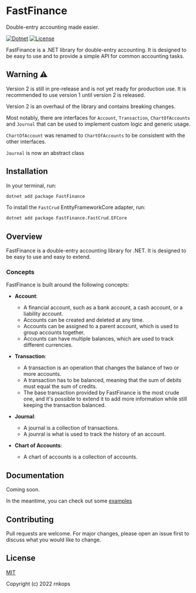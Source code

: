 # FastFinance

Double-entry accounting made easier.

[![Dotnet](https://img.shields.io/badge/platform-.NET-blue)](https://www.nuget.org/packages/FastFinance/)
[![License](https://img.shields.io/github/license/rnkops/FastFinance)](LICENSE)

FastFinance is a .NET library for double-entry accounting. It is designed to be easy to use and to provide a simple API for common accounting tasks.

## Warning ⚠️

Version 2 is still in pre-release and is not yet ready for production use. It is recommended to use version 1 until version 2 is released.

Version 2 is an overhaul of the library and contains breaking changes.

Most notably, there are interfaces for `Account`, `Transaction`, `ChartOfAccounts` and `Journal` that can be used to implement custom logic and generic usage.

`ChartOfAccount` was renamed to `ChartOfAccounts` to be consistent with the other interfaces.

`Journal` is now an abstract class

## Installation

In your terminal, run:

```bash
dotnet add package FastFinance
```

To install the `FastCrud` EntityFrameworkCore adapter, run:

```bash
dotnet add package FastFinance.FastCrud.EFCore
```

## Overview

FastFinance is a double-entry accounting library for .NET. It is designed to be easy to use and easy to extend.

### Concepts

FastFinance is built around the following concepts:

- **Account**:
  - A financial account, such as a bank account, a cash account, or a liability account.
  - Accounts can be created and deleted at any time.
  - Accounts can be assigned to a parent account, which is used to group accounts together.
  - Accounts can have multiple balances, which are used to track different currencies.
  
- **Transaction**:

  - A transaction is an operation that changes the balance of two or more accounts.
  - A transaction has to be balanced, meaning that the sum of debits must equal the sum of credits.
  - The base transaction provided by FastFinance is the most crude one, and it's possible to extend it to add more information while still keeping the transaction balanced.

- **Journal**:
  - A journal is a collection of transactions.
  - A jounral is what is used to track the history of an account.
  
- **Chart of Accounts**:
  - A chart of accounts is a collection of accounts.

## Documentation

Coming soon.

In the meantime, you can check out some [examples](/examples/)

## Contributing

Pull requests are welcome. For major changes, please open an issue first to discuss what you would like to change.

## License

[MIT](LICENSE)

Copyright (c) 2022 rnkops
